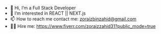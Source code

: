 - 👋 Hi, I’m a Full Stack Developer
- 👀 I’m interested in REACT || NEXT.js
- 📫 How to reach me contact me: zoraizbinzahid@gmail.com 
- 👨‍💻 Hire me: https://www.fiverr.com/zoraizzahid31?public_mode=true                                           

<!---
zoraizzahid/zoraizzahid is a ✨ special ✨ repository because its `README.md` (this file) appears on your GitHub profile.
You can click the Preview link to take a look at your changes.
--->
